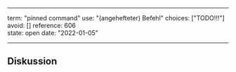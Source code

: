 
---
term:      "pinned command"
use:       "(angehefteter) Befehl"
choices:   ["TODO!!!"]
avoid:     []
reference: 606        
state:     open
date:      "2022-01-05"

---

## Diskussion

